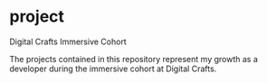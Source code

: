 # project
Digital Crafts Immersive Cohort

The projects contained in this repository represent my growth as a developer during the immersive cohort at Digital Crafts.
